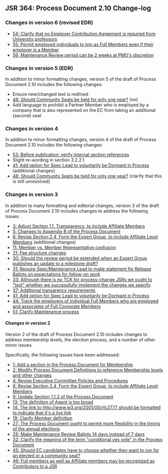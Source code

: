 ## JSR 364: Process Document 2.10 Change-log

### Changes in version 6 (revised EDR)

*   [54: Clarify that no Employer Contribution Agreement is required from University professors](https://java.net/jira/browse/JCPNEXT4-54)
*   [55: Permit employed individuals to join as Full Members even if their employer is a Member](https://java.net/jira/browse/JCPNEXT4-55)
*   [56: Maintenance Review period can be 2 weeks at PMO's discretion](https://java.net/jira/browse/JCPNEXT4-56)

### Changes in version 5 (EDR)

In addition to minor formatting changes, version 5 of the draft of Process Document 2.10 includes the following changes:

*   Ensure new/changed text is redlined
*   [48: Should Community Seats be held for only one year?](https://java.net/jira/browse/JCPNEXT4-3) (no)
*   Add language to prohibit a Partner Member who is employed by a company that is also represented on the EC from taking an additional (second) seat

### Changes in version 4

In addition to minor formatting changes, version 4 of the draft of Process Document 2.10 includes the following changes:

*   [53: Before publication: verify internal section references](https://java.net/jira/browse/JCPNEXT4-52)
*   Slight re-wording in section 3.2.2.1
*   [41: Add option for Spec Lead to voluntarily be Dormant in Process](https://java.net/jira/browse/JCPNEXT4-3) (additional changes)
*   [48: Should Community Seats be held for only one year?](https://java.net/jira/browse/JCPNEXT4-3) (clarify that this is still unresolved)

### Changes in version 3

In addition to many formatting and editorial changes, version 3 of the draft of Process Document 2.10 includes changes to address the following issues:

*   [3: Adjust Section 1.1, Transparency, to include Affiliate Members](https://java.net/jira/browse/JCPNEXT4-3)
*   [5: Changes to Appendix B of the Process Document](https://java.net/jira/browse/JCPNEXT4-5)
*   [8: Revise Section 2.4, Form the Expert Group, to include Affiliate Level Members](https://java.net/jira/browse/JCPNEXT4-8) (additional changes)
*   [11: Member vs. Member Representative confusion](https://java.net/jira/browse/JCPNEXT4-37)
*   [21: Fee structure changes](https://java.net/jira/browse/JCPNEXT4-21)
*   [30: Should the review period be extended when an Expert Group publishes an update to a milestone draft?](https://java.net/jira/browse/JCPNEXT4-30)
*   [31: Require Spec/Maintenance Lead to make statement for Release Ballots on expectations for follow-on work](https://java.net/jira/browse/JCPNEXT4-33)
*   [33: Although there is no TCK for process-change JSRs we ought to "test" whether we successfully implement the changes we specify](https://java.net/jira/browse/JCPNEXT4-33)[](https://java.net/jira/browse/JCPNEXT4-10)
*   [37: Additional transarency requirements](https://java.net/jira/browse/JCPNEXT4-37)
*   [41: Add option for Spec Lead to voluntarily be Dormant in Process](https://java.net/jira/browse/JCPNEXT4-33)
*   [44: Track the employers of individual Full Members who are employed and associates of Full Corporate Members](https://java.net/jira/browse/JCPNEXT4-44)
*   [51: Clarify Maintenance process](https://java.net/jira/browse/JCPNEXT4-51)

#### Changes in version 2

Version 2 of the draft of Process Document 2.10 includes changes to address membership levels, the election process, and a number of other minor issues.

Specifically, the following issues have been addressed:

*   [1: Add a section in the Process Document for Membership](https://java.net/jira/browse/JCPNEXT4-1)
*   [2: Modify Process Document Definitions to reference Membership levels and other changes](https://java.net/jira/browse/JCPNEXT4-2)
*   [4: Revise Executive Committee Policies and Procedures](https://java.net/jira/browse/JCPNEXT4-4)
*   [8: Revise Section 2.4, Form the Expert Group, to include Affiliate Level Members](https://java.net/jira/browse/JCPNEXT4-8)
*   [9: Update Section 1.1.2 of the Process Document](https://java.net/jira/browse/JCPNEXT4-9)
*   [13: The definition of Agent is too broad](https://java.net/jira/browse/JCPNEXT4-13)
*   [14: The link to http://www.w3.org/2001/05/rfc2777 should be formatted to indicate that it's a live link](https://java.net/jira/browse/JCPNEXT4-14)
*   [19: Clarify Member definition](https://java.net/jira/browse/JCPNEXT4-19)
*   [27: The Process Document ought to permit more flexibility in the timing of the annual elections](https://java.net/jira/browse/JCPNEXT4-27)
*   [28: Make Maintenance Review Ballots 14 days instead of 7 days](https://java.net/jira/browse/JCPNEXT4-28)
*   [32: Clarify the meaning of the term "conditional yes vote" in the Process Document](https://java.net/jira/browse/JCPNEXT4-32)
*   [45: Should EC candidates have to choose whether they want to run for an elected or a community seat?](https://java.net/jira/browse/JCPNEXT4-45)
*   [46: Full members as well as Affiliate members may be recognized as Contributors to a JSR](https://java.net/jira/browse/JCPNEXT4-46)